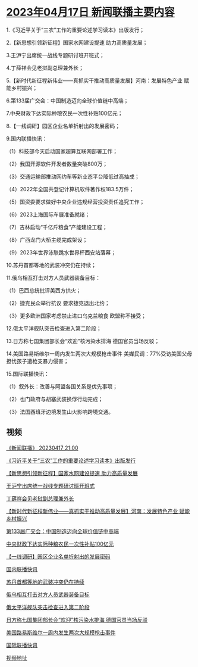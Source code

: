 # [2023年04月17日 新闻联播主要内容](https://tv.cctv.com/lm/xwlb/day/20230417.shtml)

1.《习近平关于“三农”工作的重要论述学习读本》出版发行；

2.【新思想引领新征程】国家水网建设提速 助力高质量发展；

3.王沪宁出席统一战线专题研讨班开班式；

4.丁薛祥会见老挝副总理兼外长；

5.【新时代新征程新伟业——真抓实干推动高质量发展】河南：发展特色产业 赋能乡村振兴；

6.第133届广交会：中国制造迈向全球价值链中高端；

7.中央财政下达实际种粮农民一次性补贴100亿元；

8.【一线调研】园区企业名单折射出的发展密码；

9.国内联播快讯：

（1）科技部今天启动国家超算互联网部署工作；

（2）我国开源软件开发者数量突破800万；

（3）交通运输部推动网约车等新业态平台降低过高抽成；

（4）2022年全国共登记计算机软件著作权183.5万件；

（5）国资委要求做好中央企业违规经营投资责任追究工作；

（6）2023上海国际车展准备就绪；

（7）吉林启动“千亿斤粮食”产能建设工程；

（8）广西龙门大桥主缆完成架设；

（9）2023年世界泳联跳水世界杯西安站落幕；

10.苏丹首都等地的武装冲突仍在持续；

11.俄乌相互打击对方人员武器装备目标：

（1）巴西总统批评美西方拱火；

（2）捷克民众举行抗议 要求捷克退出北约；

（3）更多欧洲国家考虑禁止进口乌克兰粮食 欧盟称不接受；

12.俄太平洋舰队突击检查进入第二阶段；

13.日方称七国集团部长会“欢迎”核污染水排海 德国官员当场反驳；

14.美国路易斯维尔一周内发生两次大规模枪击事件 美媒民调：77%受访美国父母担忧孩子遭枪支暴力侵害；

15.国际联播快讯：

（1）叙外长：改善与阿盟各国关系是优先事项；

（2）也门政府与胡塞武装换俘行动完成；

（3）法国西班牙边境发生山火影响跨境交通。

## 视频

[《新闻联播》 20230417 21:00](https://tv.cctv.com/2023/04/18/VIDEdy2rBE07NxyNytsysYOk230418.shtml)

[《习近平关于“三农”工作的重要论述学习读本》出版发行](https://tv.cctv.com/2023/04/17/VIDEoruZuiUAYHV6ZQWaTz4Q230417.shtml)

[【新思想引领新征程】国家水网建设提速 助力高质量发展](https://tv.cctv.com/2023/04/17/VIDE2Ve0fpEA5lOLiOqqtTZM230417.shtml)

[王沪宁出席统一战线专题研讨班开班式](https://tv.cctv.com/2023/04/17/VIDEld2z5HAtEfMeB958X5s9230417.shtml)

[丁薛祥会见老挝副总理兼外长](https://tv.cctv.com/2023/04/17/VIDEeXXD37iIyaX8MGnkyRyq230417.shtml)

[【新时代新征程新伟业——真抓实干推动高质量发展】河南：发展特色产业 赋能乡村振兴](https://tv.cctv.com/2023/04/17/VIDEED5V7SGTFvDjjVFQyNeZ230417.shtml)

[第133届广交会：中国制造迈向全球价值链中高端](https://tv.cctv.com/2023/04/17/VIDE3wGFXfcNnkouOjLTZmyz230417.shtml)

[中央财政下达实际种粮农民一次性补贴100亿元](https://tv.cctv.com/2023/04/17/VIDEuUoqAZZuUWrCEywqKFIH230417.shtml)

[【一线调研】园区企业名单折射出的发展密码](https://tv.cctv.com/2023/04/17/VIDEgJ2JEdexpymx8rS4Od0h230417.shtml)

[国内联播快讯](https://tv.cctv.com/2023/04/18/VIDE9KW1PY1iiSerII12zjBq230418.shtml)

[苏丹首都等地的武装冲突仍在持续](https://tv.cctv.com/2023/04/17/VIDEM237QjaKe25Mm1AnloVD230417.shtml)

[俄乌相互打击对方人员武器装备目标](https://tv.cctv.com/2023/04/17/VIDErOC9QFyKM1gTEZYGBR02230417.shtml)

[俄太平洋舰队突击检查进入第二阶段](https://tv.cctv.com/2023/04/17/VIDEXM0cvUBtBjfeBofFY1pM230417.shtml)

[日方称七国集团部长会“欢迎”核污染水排海 德国官员当场反驳](https://tv.cctv.com/2023/04/17/VIDE2fJ7Q38mAE9lyghBFjlF230417.shtml)

[美国路易斯维尔一周内发生两次大规模枪击事件](https://tv.cctv.com/2023/04/17/VIDEyEEw9f2Kh3MUpYNxAZba230417.shtml)

[国际联播快讯](https://tv.cctv.com/2023/04/17/VIDEUYSdLFaA1LTeR2iKRe2g230417.shtml)

[视频地址](https://tv.cctv.com/lm/xwlb/day/20230417.shtml) 

